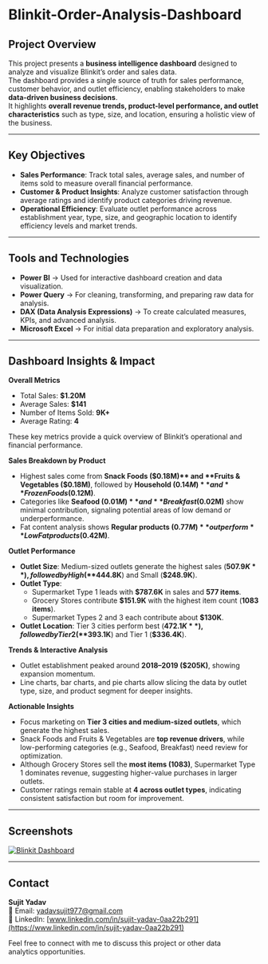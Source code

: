 # Blinkit-Order-Analysis-Dashboard

## Project Overview
This project presents a **business intelligence dashboard** designed to analyze and visualize Blinkit’s order and sales data.  
The dashboard provides a single source of truth for sales performance, customer behavior, and outlet efficiency, enabling stakeholders to make **data-driven business decisions**.  
It highlights **overall revenue trends, product-level performance, and outlet characteristics** such as type, size, and location, ensuring a holistic view of the business.  

---

## Key Objectives
- **Sales Performance**: Track total sales, average sales, and number of items sold to measure overall financial performance.  
- **Customer & Product Insights**: Analyze customer satisfaction through average ratings and identify product categories driving revenue.  
- **Operational Efficiency**: Evaluate outlet performance across establishment year, type, size, and geographic location to identify efficiency levels and market trends.  

---

## Tools and Technologies
- **Power BI** → Used for interactive dashboard creation and data visualization.  
- **Power Query** → For cleaning, transforming, and preparing raw data for analysis.  
- **DAX (Data Analysis Expressions)** → To create calculated measures, KPIs, and advanced analysis.  
- **Microsoft Excel** → For initial data preparation and exploratory analysis.  

---

## Dashboard Insights & Impact

**Overall Metrics**  
- Total Sales: **$1.20M**  
- Average Sales: **$141**  
- Number of Items Sold: **9K+**  
- Average Rating: **4**  

These key metrics provide a quick overview of Blinkit’s operational and financial performance.  

**Sales Breakdown by Product**  
- Highest sales come from **Snack Foods ($0.18M)** and **Fruits & Vegetables ($0.18M)**, followed by **Household ($0.14M)** and **Frozen Foods ($0.12M)**.  
- Categories like **Seafood ($0.01M)** and **Breakfast ($0.02M)** show minimal contribution, signaling potential areas of low demand or underperformance.  
- Fat content analysis shows **Regular products ($0.77M)** outperform **Low Fat products ($0.42M)**.  

**Outlet Performance**  
- **Outlet Size**: Medium-sized outlets generate the highest sales (**$507.9K**), followed by High (**$444.8K**) and Small (**$248.9K**).  
- **Outlet Type**:  
  - Supermarket Type 1 leads with **$787.6K** in sales and **577 items**.  
  - Grocery Stores contribute **$151.9K** with the highest item count (**1083 items**).  
  - Supermarket Types 2 and 3 each contribute about **$130K**.  
- **Outlet Location**: Tier 3 cities perform best (**$472.1K**), followed by Tier 2 (**$393.1K**) and Tier 1 (**$336.4K**).  

**Trends & Interactive Analysis**  
- Outlet establishment peaked around **2018–2019 ($205K)**, showing expansion momentum.  
- Line charts, bar charts, and pie charts allow slicing the data by outlet type, size, and product segment for deeper insights.  

**Actionable Insights**  
- Focus marketing on **Tier 3 cities and medium-sized outlets**, which generate the highest sales.  
- Snack Foods and Fruits & Vegetables are **top revenue drivers**, while low-performing categories (e.g., Seafood, Breakfast) need review for optimization.  
- Although Grocery Stores sell the **most items (1083)**, Supermarket Type 1 dominates revenue, suggesting higher-value purchases in larger outlets.  
- Customer ratings remain stable at **4 across outlet types**, indicating consistent satisfaction but room for improvement.  

---

## Screenshots
[![Blinkit Dashboard](https://github.com/yourusername/blinkit-order-analysis-dashboard/blob/main/Blinkit%20Dashboard.png) ](https://github.com/sujityadav0505/Blinkit-PowerBI-Dashboard/blob/main/Blinkit%20Dashboard.png) 

---

## Contact
**Sujit Yadav**  
📧 Email: [yadavsujit977@gmail.com](mailto:yadavsujit977@gmail.com)  
🔗 LinkedIn: [www.linkedin.com/in/sujit-yadav-0aa22b291](https://www.linkedin.com/in/sujit-yadav-0aa22b291)  



Feel free to connect with me to discuss this project or other data analytics opportunities.
